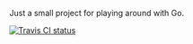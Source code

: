 Just a small project for playing around with Go.

[![Travis CI status](https://travis-ci.org/mindjiver/gotwitter.png?branch=master)](https://travis-ci.org/mindjiver/gotwitter/builds/)
